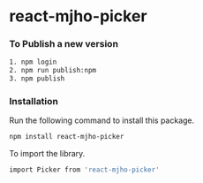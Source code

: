 # react-mjho-picker

### To Publish a new version
```bash
1. npm login
2. npm run publish:npm
3. npm publish
```

### Installation
Run the following command to install this package.

```bash
npm install react-mjho-picker
```

To import the library.
```bash
import Picker from 'react-mjho-picker'
```
